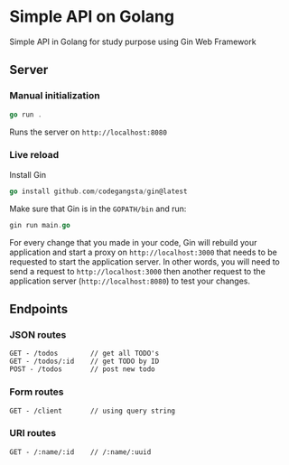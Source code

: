 # Simple API on Golang

Simple API in Golang for study purpose using Gin Web Framework

## Server

### Manual initialization

```go
go run .
```

Runs the server on `http://localhost:8080`

### Live reload

Install Gin

```go
go install github.com/codegangsta/gin@latest
```

Make sure that Gin is in the `GOPATH/bin` and run:

```go
gin run main.go
```

For every change that you made in your code, Gin will rebuild your application and start a proxy on `http://localhost:3000` that needs to be requested to start the application server. In other words, you will need to send a request to `http://localhost:3000` then another request to the application server (`http://localhost:8080`) to test your changes.

## Endpoints

### JSON routes

    GET - /todos        // get all TODO's
    GET - /todos/:id    // get TODO by ID
    POST - /todos       // post new todo

### Form routes

    GET - /client       // using query string

### URI routes

    GET - /:name/:id    // /:name/:uuid
